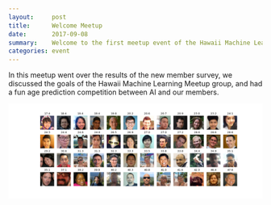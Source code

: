 ```yaml
---
layout:     post
title:      Welcome Meetup
date:       2017-09-08
summary:    Welcome to the first meetup event of the Hawaii Machine Learning Meetup group.
categories: event
---
```


In this meetup went over the results of the new member survey, we discussed the goals of the Hawaii Machine Learning Meetup group, and had a fun age prediction competition between AI and our members. 

<a href="https://github.com/hawaiimachinelearning/hawaiimachinelearning.github.io/raw/master/slides/Welcome%20-%20Final%20Version.pdf">
  <img src="https://github.com/hawaiimachinelearning/hawaiimachinelearning.github.io/raw/master/slides/members.png" alt="Welcome Presentation Slides" align="middle">
</a>

